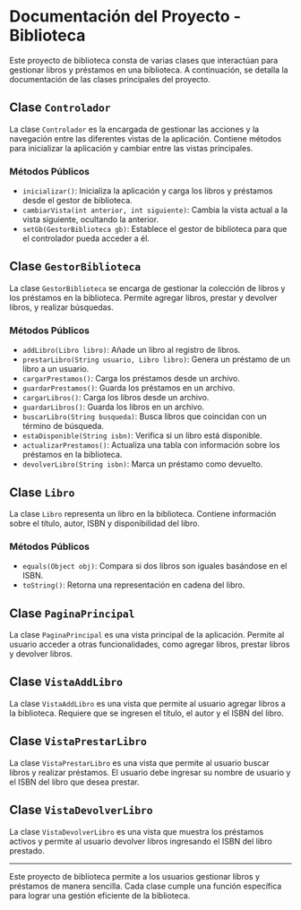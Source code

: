 # Documentación del Proyecto - Biblioteca

Este proyecto de biblioteca consta de varias clases que interactúan para gestionar libros y préstamos en una biblioteca. A continuación, se detalla la documentación de las clases principales del proyecto.

## Clase `Controlador`

La clase `Controlador` es la encargada de gestionar las acciones y la navegación entre las diferentes vistas de la aplicación. Contiene métodos para inicializar la aplicación y cambiar entre las vistas principales.

### Métodos Públicos

- `inicializar()`: Inicializa la aplicación y carga los libros y préstamos desde el gestor de biblioteca.
- `cambiarVista(int anterior, int siguiente)`: Cambia la vista actual a la vista siguiente, ocultando la anterior.
- `setGb(GestorBiblioteca gb)`: Establece el gestor de biblioteca para que el controlador pueda acceder a él.

## Clase `GestorBiblioteca`

La clase `GestorBiblioteca` se encarga de gestionar la colección de libros y los préstamos en la biblioteca. Permite agregar libros, prestar y devolver libros, y realizar búsquedas.

### Métodos Públicos

- `addLibro(Libro libro)`: Añade un libro al registro de libros.
- `prestarLibro(String usuario, Libro libro)`: Genera un préstamo de un libro a un usuario.
- `cargarPrestamos()`: Carga los préstamos desde un archivo.
- `guardarPrestamos()`: Guarda los préstamos en un archivo.
- `cargarLibros()`: Carga los libros desde un archivo.
- `guardarLibros()`: Guarda los libros en un archivo.
- `buscarLibro(String busqueda)`: Busca libros que coincidan con un término de búsqueda.
- `estaDisponible(String isbn)`: Verifica si un libro está disponible.
- `actualizarPrestamos()`: Actualiza una tabla con información sobre los préstamos en la biblioteca.
- `devolverLibro(String isbn)`: Marca un préstamo como devuelto.

## Clase `Libro`

La clase `Libro` representa un libro en la biblioteca. Contiene información sobre el título, autor, ISBN y disponibilidad del libro.

### Métodos Públicos

- `equals(Object obj)`: Compara si dos libros son iguales basándose en el ISBN.
- `toString()`: Retorna una representación en cadena del libro.

## Clase `PaginaPrincipal`

La clase `PaginaPrincipal` es una vista principal de la aplicación. Permite al usuario acceder a otras funcionalidades, como agregar libros, prestar libros y devolver libros.

## Clase `VistaAddLibro`

La clase `VistaAddLibro` es una vista que permite al usuario agregar libros a la biblioteca. Requiere que se ingresen el título, el autor y el ISBN del libro.

## Clase `VistaPrestarLibro`

La clase `VistaPrestarLibro` es una vista que permite al usuario buscar libros y realizar préstamos. El usuario debe ingresar su nombre de usuario y el ISBN del libro que desea prestar.

## Clase `VistaDevolverLibro`

La clase `VistaDevolverLibro` es una vista que muestra los préstamos activos y permite al usuario devolver libros ingresando el ISBN del libro prestado.

---

Este proyecto de biblioteca permite a los usuarios gestionar libros y préstamos de manera sencilla. Cada clase cumple una función específica para lograr una gestión eficiente de la biblioteca.
